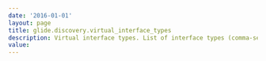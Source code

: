 ```yaml
---
date: '2016-01-01'
layout: page
title: glide.discovery.virtual_interface_types
description: Virtual interface types. List of interface types (comma-separated) that will be considered "virtual" for the purposes of network discovery. In other words, if a router (or device capable of routing) has an interface of this type, the networks connected to that interface will be considered virtually connected to that device. The default interface types include the propVirtual type. Interface type numbers are defined in the SNMP MIB-2, specifically in OID 1.3.6.1.2.1.2.2.1.3.
value:  
---
```

